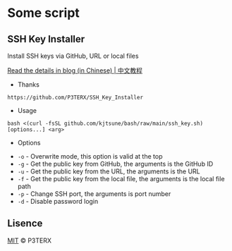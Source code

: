 # Some script

## SSH Key Installer

Install SSH keys via GitHub, URL or local files

[Read the details in blog (in Chinese) | 中文教程](https://p3terx.com/archives/ssh-key-installer.html)

- Thanks

```
https://github.com/P3TERX/SSH_Key_Installer
```

- Usage

```
bash <(curl -fsSL github.com/kjtsune/bash/raw/main/ssh_key.sh) [options...] <arg>
```

- Options

* `-o` - Overwrite mode, this option is valid at the top
* `-g` - Get the public key from GitHub, the arguments is the GitHub ID
* `-u` - Get the public key from the URL, the arguments is the URL
* `-f` - Get the public key from the local file, the arguments is the local file path
* `-p` - Change SSH port, the arguments is port number
* `-d` - Disable password login

## Lisence

[MIT](https://github.com/P3TERX/SSH_Key_Installer/blob/master/LICENSE) © P3TERX
